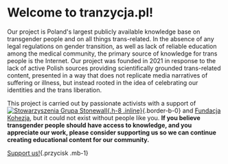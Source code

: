 # Welcome to **tranzycja.pl**!

Our project is Poland's largest publicly available knowledge base on transgender people and on all things trans-related. In the absence of any legal regulations on gender transition, as well as lack of reliable education among the medical community, the primary source of knowledge for trans people is the Internet. Our project was founded in 2021 in response to the lack of active Polish sources providing scientifically grounded trans-related content, presented in a way that does not replicate media narratives of suffering or illness, but instead rooted in the idea of celebrating our identities and the trans liberation.

This project is carried out by passionate activists with a support of [![Stowarzyszenia Grupa Stonewall](/media/img/logo/STOn_logo_transparent-pink.svg){.h-8 .inline}](https://grupa-stonewall.pl/en/){.border-b-0} and [Fundacja Kohezja](https://kohezja.org), but it could not exist without people like you. **If you believe transgender people should have access to knowledge, and you appreciate our work, please consider supporting us so we can continue creating educational content for our community.**

[Support us!](/en/support){.przycisk .mb-1}
